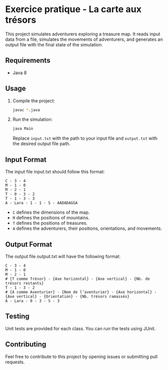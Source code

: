 # Exercice pratique - La carte aux trésors

This project simulates adventurers exploring a treasure map. It reads input data from a file, simulates the movements of adventurers, and generates an output file with the final state of the simulation.

## Requirements

- Java 8

## Usage

1. Compile the project:

   ```bash
   javac *.java
   ```

2. Run the simulation:

   ```bash
   java Main
   ```

   Replace `input.txt` with the path to your input file and `output.txt` with the desired output file path.

## Input Format

The input file input.txt should follow this format:

```
C - 3 - 4
M - 1 - 0
M - 2 - 1
T - 0 - 3 - 2
T - 1 - 3 - 3
A - Lara - 1 - 1 - S - AADADAGGA
```

- `C` defines the dimensions of the map.
- `M` defines the positions of mountains.
- `T` defines the positions of treasures.
- `A` defines the adventurers, their positions, orientations, and movements.

## Output Format

The output file output.txt will have the following format:

```
C - 3 - 4
M - 1 - 0
M - 2 - 1
# {T comme Trésor} - {Axe horizontal} - {Axe vertical} - {Nb. de trésors restants}
T - 1 - 3 - 2
# {A comme Aventurier} - {Nom de l’aventurier} - {Axe horizontal} - {Axe vertical} - {Orientation} - {Nb. trésors ramassés}
A - Lara - 0 - 3 - S - 3
```

## Testing

Unit tests are provided for each class. You can run the tests using JUnit.

## Contributing

Feel free to contribute to this project by opening issues or submitting pull requests.
